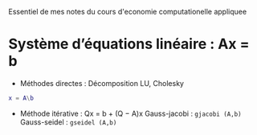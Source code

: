Essentiel de mes notes du cours d'economie computationelle appliquee

# Système d’équations linéaire : Ax = b

* Méthodes directes : Décomposition LU, Cholesky
```MATLAB
x = A\b
```
* Méthode itérative : Qx = b + (Q − A)x
Gauss-jacobi : `gjacobi (A,b)`
Gauss-seidel : `gseidel (A,b)`

